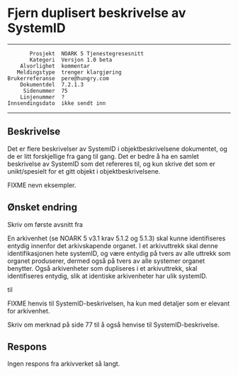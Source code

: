 Fjern duplisert beskrivelse av SystemID
=======================================

 ------------------  ---------------------------------
           Prosjekt  NOARK 5 Tjenestegresesnitt
           Kategori  Versjon 1.0 beta
        Alvorlighet  kommentar
       Meldingstype  trenger klargjøring
    Brukerreferanse  pere@hungry.com
        Dokumentdel  7.2.1.3
         Sidenummer  75
        Linjenummer  ?
    Innsendingsdato  ikke sendt inn
 ------------------  ---------------------------------

Beskrivelse
-----------

Det er flere beskrivelser av SystemID i objektbeskrivelsene
dokumentet, og de er litt forskjellige fra gang til gang.  Det er
bedre å ha en samlet beskrivelse av SystemID som det refereres til, og
kun skrive det som er unikt/spesielt for et gitt objekt i
objektbeskrivelsene.

FIXME nevn eksempler.

Ønsket endring
--------------

Skriv om første avsnitt fra

  En arkivenhet (se NOARK 5 v3.1 krav 5.1.2 og 5.1.3) skal kunne
  identifiseres entydig innenfor det arkivskapende organet. I et
  arkivuttrekk skal denne identifikasjonen hete systemID, og være
  entydig på tvers av alle uttrekk som organet produserer, dermed også
  på tvers av alle systemer organet benytter. Også arkivenheter som
  dupliseres i et arkivuttrekk, skal identifiseres entydig, slik at
  identiske arkivenheter har ulik systemID.

til

  FIXME henvis til SystemID-beskrivelsen, ha kun med detaljer som er
  elevant for arkivenhet.

Skriv om merknad på side 77 til å også henvise til SystemID-beskrivelse.

Respons
-------

Ingen respons fra arkivverket så langt.
